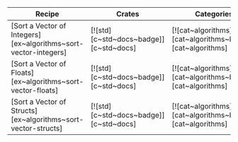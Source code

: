 | Recipe | Crates | Categories |
|--------|--------|------------|
| [Sort a Vector of Integers][ex~algorithms~sort-vector-integers] | [![std][c~std~docs~badge]][c~std~docs] | [![cat~algorithms][cat~algorithms~badge]][cat~algorithms] |
| [Sort a Vector of Floats][ex~algorithms~sort-vector-floats] | [![std][c~std~docs~badge]][c~std~docs] | [![cat~algorithms][cat~algorithms~badge]][cat~algorithms] |
| [Sort a Vector of Structs][ex~algorithms~sort-vector-structs] | [![std][c~std~docs~badge]][c~std~docs] | [![cat~algorithms][cat~algorithms~badge]][cat~algorithms] |
